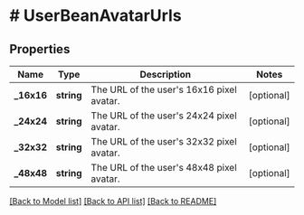 # # UserBeanAvatarUrls

## Properties

Name | Type | Description | Notes
------------ | ------------- | ------------- | -------------
**_16x16** | **string** | The URL of the user&#39;s 16x16 pixel avatar. | [optional]
**_24x24** | **string** | The URL of the user&#39;s 24x24 pixel avatar. | [optional]
**_32x32** | **string** | The URL of the user&#39;s 32x32 pixel avatar. | [optional]
**_48x48** | **string** | The URL of the user&#39;s 48x48 pixel avatar. | [optional]

[[Back to Model list]](../../README.md#models) [[Back to API list]](../../README.md#endpoints) [[Back to README]](../../README.md)
